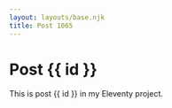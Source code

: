 ```yaml
---
layout: layouts/base.njk
title: Post 1065
---
```


# Post {{ id }}

This is post {{ id }} in my Eleventy project.
